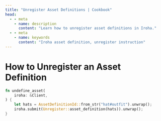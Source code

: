 ```yaml
---
title: "Unregister Asset Definitions | Cookbook"
head:
  - - meta
    - name: description
      content: "Learn how to unregister asset definitions in Iroha."
  - - meta
    - name: keywords
      content: "Iroha asset definition, unregister instruction"
---
```


# How to Unregister an Asset Definition

```rust
fn undefine_asset(
    iroha: &Client,
) {
    let hats = AssetDefinitionId::from_str("hat#outfit").unwrap();
    iroha.submit(Unregister::asset_definition(hats)).unwrap();
}
```